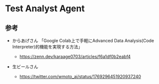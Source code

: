 # Test Analyst Agent

## 参考
- からあげさん 「Google Colab上で手軽にAdvanced Data Analysis(Code Interpreter)的機能を実現する方法」
  - https://zenn.dev/karaage0703/articles/f6a1df0b2eabf4
 
- 生ビールさん
  - https://twitter.com/wmoto_ai/status/1769296451920937240
